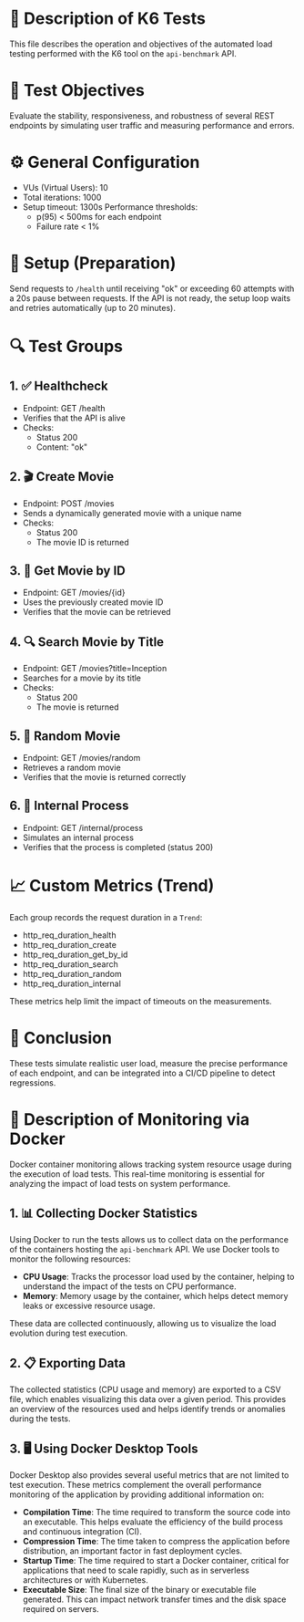  # 🧪 Description of K6 Tests

 This file describes the operation and objectives of the automated load testing performed with the K6 tool on the `api-benchmark` API.

 # 🎯 Test Objectives
 Evaluate the stability, responsiveness, and robustness of several REST endpoints by simulating user traffic and measuring performance and errors.

 # ⚙️ General Configuration
 - VUs (Virtual Users): 10
 - Total iterations: 1000
 - Setup timeout: 1300s
 Performance thresholds:
   - p(95) < 500ms for each endpoint
   - Failure rate < 1%

 # 🔄 Setup (Preparation)
 Send requests to `/health` until receiving "ok" or exceeding 60 attempts with a 20s pause between requests. If the API is not ready, the setup loop waits and retries automatically (up to 20 minutes).

 # 🔍 Test Groups

 ## 1. ✅ Healthcheck
   - Endpoint: GET /health
   - Verifies that the API is alive
   - Checks:
     - Status 200
     - Content: "ok"

 ## 2. 🎬 Create Movie
   - Endpoint: POST /movies
   - Sends a dynamically generated movie with a unique name
   - Checks:
     - Status 200
     - The movie ID is returned

 ## 3. 🎫 Get Movie by ID
   - Endpoint: GET /movies/{id}
   - Uses the previously created movie ID
   - Verifies that the movie can be retrieved

 ## 4. 🔍 Search Movie by Title
   - Endpoint: GET /movies?title=Inception
   - Searches for a movie by its title
   - Checks:
     - Status 200
     - The movie is returned

 ## 5. 🎲 Random Movie
   - Endpoint: GET /movies/random
   - Retrieves a random movie
   - Verifies that the movie is returned correctly

 ## 6. 🔧 Internal Process
   - Endpoint: GET /internal/process
   - Simulates an internal process
   - Verifies that the process is completed (status 200)

 # 📈 Custom Metrics (Trend)
 Each group records the request duration in a `Trend`:
   - http_req_duration_health
   - http_req_duration_create
   - http_req_duration_get_by_id
   - http_req_duration_search
   - http_req_duration_random
   - http_req_duration_internal

   These metrics help limit the impact of timeouts on the measurements.

 # 🧠 Conclusion
 These tests simulate realistic user load, measure the precise performance of each endpoint, and can be integrated into a CI/CD pipeline to detect regressions.

 # 🧪 Description of Monitoring via Docker

 Docker container monitoring allows tracking system resource usage during the execution of load tests. This real-time monitoring is essential for analyzing the impact of load tests on system performance.

 ## 1. 📊 Collecting Docker Statistics
 Using Docker to run the tests allows us to collect data on the performance of the containers hosting the `api-benchmark` API. We use Docker tools to monitor the following resources:

 - **CPU Usage**: Tracks the processor load used by the container, helping to understand the impact of the tests on CPU performance.
 - **Memory**: Memory usage by the container, which helps detect memory leaks or excessive resource usage.

 These data are collected continuously, allowing us to visualize the load evolution during test execution.

 ## 2. 📋 Exporting Data
 The collected statistics (CPU usage and memory) are exported to a CSV file, which enables visualizing this data over a given period. This provides an overview of the resources used and helps identify trends or anomalies during the tests.

 ## 3. 🖥️ Using Docker Desktop Tools
 Docker Desktop also provides several useful metrics that are not limited to test execution. These metrics complement the overall performance monitoring of the application by providing additional information on:

 - **Compilation Time**: The time required to transform the source code into an executable. This helps evaluate the efficiency of the build process and continuous integration (CI).
 - **Compression Time**: The time taken to compress the application before distribution, an important factor in fast deployment cycles.
 - **Startup Time**: The time required to start a Docker container, critical for applications that need to scale rapidly, such as in serverless architectures or with Kubernetes.
 - **Executable Size**: The final size of the binary or executable file generated. This can impact network transfer times and the disk space required on servers.
